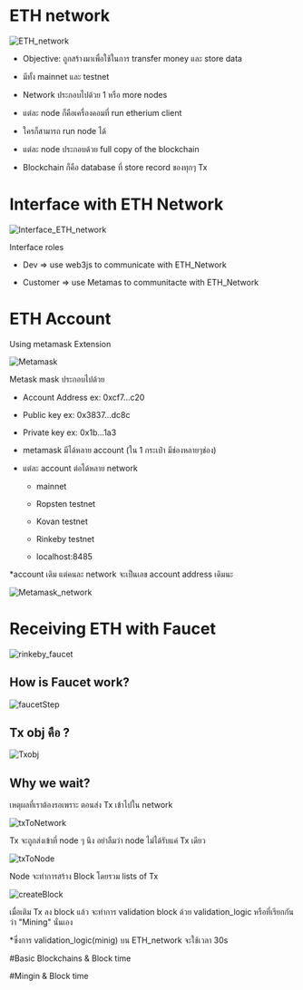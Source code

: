 # ETH network

![ETH_network ](images/eth_network.png)

- Objective: ถูกสร้างมาเพื่อใช้ในการ transfer money และ store data

- มีทั้ง mainnet และ testnet

- Network ประกอบไปด้วย 1 หรือ more nodes

- แต่ละ node ก็คือเครื่องคอมที่ run etherium client

- ใครก็สามารถ run node ได้

- แต่ละ node ประกอบด้วย full copy of the blockchain

- Blockchain ก็คือ database ที่ store record ของทุกๆ Tx

# Interface with ETH Network

![Interface_ETH_network ](images/interface_eth_network.png)

Interface roles

- Dev => use web3js to communicate with ETH_Network

- Customer => use Metamas to communitacte with ETH_Network

# ETH Account

Using metamask Extension

![Metamask ](https://www.ananda.co.th/blog/thegenc/wp-content/uploads/2022/03/Metamask-cover.png)

Metask mask ประกอบไปด้วย

- Account Address ex: 0xcf7...c20

- Public key ex: 0x3837...dc8c

- Private key ex: 0x1b...1a3

- metamask มีได้หลาย account (ใน 1 กระเป๋า มีช่องหลายๆช่อง)

- แต่ละ account ต่อได้หลาย network

  - mainnet

  - Ropsten testnet

  - Kovan testnet

  - Rinkeby testnet

  - localhost:8485

\*account เดิม แต่คนละ network จะเป็นเลข account address เดิมนะ

![Metamask_network ](images/metamask_network.png)

# Receiving ETH with Faucet

![rinkeby_faucet ](images/rinkeby_faucet.png)

## How is Faucet work?

![faucetStep ](images/faucetStep.png)

## Tx obj คือ ?

![Txobj ](images/Txobj.png)

## Why we wait?

เหตุผลที่เราต้องรอเพราะ ตอนส่ง Tx เข้าไปใน network

![txToNetwork ](images/txToNetwork.png)

Tx จะถูกส่งเข้าที่ node ๆ นึง อย่าลืมว่า node ไม่ได้รับแค่ Tx เดียว

![txToNode ](images/txTonode.png)

Node จะทำการสร้าง Block โดยรวม lists of Tx

![createBlock ](images/createBlock.png)

เมื่อเติม Tx ลง block แล้ว จะทำการ validation block ด้วย validation_logic หรือที่เรียกกันว่า "Mining" นั่นเอง

\*ซึ่งการ validation_logic(minig) บน ETH_network จะใช้เวลา 30s

#Basic Blockchains & Block time

#Mingin & Block time
